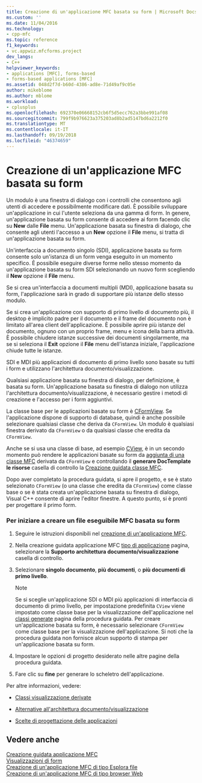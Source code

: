 ```yaml
---
title: Creazione di un'applicazione MFC basata su form | Microsoft Docs
ms.custom: ''
ms.date: 11/04/2016
ms.technology:
- cpp-mfc
ms.topic: reference
f1_keywords:
- vc.appwiz.mfcforms.project
dev_langs:
- C++
helpviewer_keywords:
- applications [MFC], forms-based
- forms-based applications [MFC]
ms.assetid: 048d2f7d-b60d-4386-ad8e-71d49af9c05e
author: mikeblome
ms.author: mblome
ms.workload:
- cplusplus
ms.openlocfilehash: 692370e06668152cb6f5d5ecc762a3bbe991af08
ms.sourcegitcommit: 799f9b976623a375203ad8b2ad5147bd6a2212f0
ms.translationtype: MT
ms.contentlocale: it-IT
ms.lasthandoff: 09/19/2018
ms.locfileid: "46374659"
---
```

# <a name="creating-a-forms-based-mfc-application"></a>Creazione di un'applicazione MFC basata su form

Un modulo è una finestra di dialogo con i controlli che consentono agli utenti di accedere e possibilmente modificare dati. È possibile sviluppare un'applicazione in cui l'utente seleziona da una gamma di form. In genere, un'applicazione basata su form consente di accedere ai form facendo clic su **New** dalle **File** menu. Un'applicazione basata su finestra di dialogo, che consente agli utenti l'accesso a un **New** opzione il **File** menu, si tratta di un'applicazione basata su form.

Un'interfaccia a documento singolo (SDI), applicazione basata su form consente solo un'istanza di un form venga eseguito in un momento specifico. È possibile eseguire diverse forme nello stesso momento da un'applicazione basata su form SDI selezionando un nuovo form scegliendo il **New** opzione il **File** menu.

Se si crea un'interfaccia a documenti multipli (MDI), applicazione basata su form, l'applicazione sarà in grado di supportare più istanze dello stesso modulo.

Se si crea un'applicazione con supporto di primo livello di documento più, il desktop è implicito padre per il documento e il frame del documento non è limitato all'area client dell'applicazione. È possibile aprire più istanze del documento, ognuno con un proprio frame, menu e icona della barra attività. È possibile chiudere istanze successive dei documenti singolarmente, ma se si seleziona il **Exit** opzione il **File** menu dell'istanza iniziale, l'applicazione chiude tutte le istanze.

SDI e MDI più applicazioni di documento di primo livello sono basate su tutti i form e utilizzano l'architettura documento/visualizzazione.

Qualsiasi applicazione basata su finestra di dialogo, per definizione, è basata su form. Un'applicazione basata su finestra di dialogo non utilizza l'architettura documento/visualizzazione, è necessario gestire i metodi di creazione e l'accesso per i form aggiuntivi.

La classe base per le applicazioni basate su form è [CFormView](../../mfc/reference/cformview-class.md). Se l'applicazione dispone di supporto di database, quindi è anche possibile selezionare qualsiasi classe che deriva da `CFormView`. Un modulo è qualsiasi finestra derivato da `CFormView` o da qualsiasi classe che eredita da `CFormView`.

Anche se si usa una classe di base, ad esempio [CView](../../mfc/reference/cview-class.md), è in un secondo momento può rendere le applicazioni basate su form da [aggiunta di una classe MFC](../../mfc/reference/adding-an-mfc-class.md) derivata da `CFormView` e controllando il **generare DocTemplate le risorse** casella di controllo la [Creazione guidata classe MFC](../../mfc/reference/document-template-strings-mfc-add-class-wizard.md).

Dopo aver completato la procedura guidata, si apre il progetto, e se è stato selezionato `CFormView` (o una classe che eredita da `CFormView`) come classe base o se è stata creata un'applicazione basata su finestra di dialogo, Visual C++ consente di aprire l'editor finestre. A questo punto, si è pronti per progettare il primo form.

### <a name="to-begin-creating-a-forms-based-mfc-executable"></a>Per iniziare a creare un file eseguibile MFC basata su form

1. Seguire le istruzioni disponibili nel [creazione di un'applicazione MFC](../../mfc/reference/creating-an-mfc-application.md).

1. Nella creazione guidata applicazione MFC [tipo di applicazione](../../mfc/reference/application-type-mfc-application-wizard.md) pagina, selezionare la **Supporto architettura documento/visualizzazione** casella di controllo.

1. Selezionare **singolo documento**, **più documenti**, o **più documenti di primo livello**.

    > [!NOTE]
    >  Se si sceglie un'applicazione SDI o MDI più applicazioni di interfaccia di documento di primo livello, per impostazione predefinita `CView` viene impostato come classe base per la visualizzazione dell'applicazione nel [classi generate](../../mfc/reference/generated-classes-mfc-application-wizard.md) pagina della procedura guidata. Per creare un'applicazione basata su form, è necessario selezionare `CFormView` come classe base per la visualizzazione dell'applicazione. Si noti che la procedura guidata non fornisce alcun supporto di stampa per un'applicazione basata su form.

1. Impostare le opzioni di progetto desiderato nelle altre pagine della procedura guidata.

1. Fare clic su **fine** per generare lo scheletro dell'applicazione.

Per altre informazioni, vedere:

- [Classi visualizzazione derivate](../../mfc/derived-view-classes-available-in-mfc.md)

- [Alternative all'architettura documento/visualizzazione](../../mfc/alternatives-to-the-document-view-architecture.md)

- [Scelte di progettazione delle applicazioni](../../mfc/application-design-choices.md)

## <a name="see-also"></a>Vedere anche

[Creazione guidata applicazione MFC](../../mfc/reference/mfc-application-wizard.md)<br/>
[Visualizzazioni di form](../../mfc/form-views-mfc.md)<br/>
[Creazione di un'applicazione MFC di tipo Esplora file](../../mfc/reference/creating-a-file-explorer-style-mfc-application.md)<br/>
[Creazione di un'applicazione MFC di tipo browser Web](../../mfc/reference/creating-a-web-browser-style-mfc-application.md)

